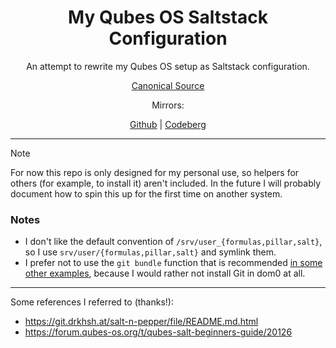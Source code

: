 <div align="center">

# My Qubes OS Saltstack Configuration

An attempt to rewrite my Qubes OS setup as Saltstack configuration.

[Canonical Source](https://git.sr.ht/~xyhhx/qubes-salt)

Mirrors:

[Github](https://github.com/xyhhx/qubes-salt) | [Codeberg](https://codeberg.org/xyhhx/qubes-salt)

</div>

---

> [!NOTE]
> For now this repo is only designed for my personal use, so helpers for others (for example, to install it) aren't included. In the future I will probably document how to spin this up for the first time on another system.

### Notes

- I don't like the default convention of `/srv/user_{formulas,pillar,salt}`, so I use `srv/user/{formulas,pillar,salt}` and symlink them.
- I prefer not to use the `git bundle` function that is recommended [in some other examples](https://git.drkhsh.at/salt-n-pepper/file/README.md.html), because I would rather not install Git in dom0 at all.

---

Some references I referred to (thanks!):

- https://git.drkhsh.at/salt-n-pepper/file/README.md.html
- https://forum.qubes-os.org/t/qubes-salt-beginners-guide/20126

